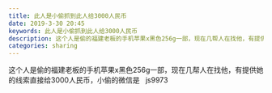 ```yaml
---
title: 此人是小偷抓到此人给3000人民币
date: 2019-3-30 20:45
keywords: 此人是小偷抓到此人给3000人民币
description: 这个人是偷的福建老板的手机苹果x黑色256g一部，现在几帮人在找他，有提供她的线索直接给3000人民币，小偷的微信是  js9973
categories: sharing
---
```

<td class="t_f" id="postmessage_3351339">

这个人是偷的福建老板的手机苹果x黑色256g一部，现在几帮人在找他，有提供她的线索直接给3000人民币，小偷的微信是   js9973</td>

